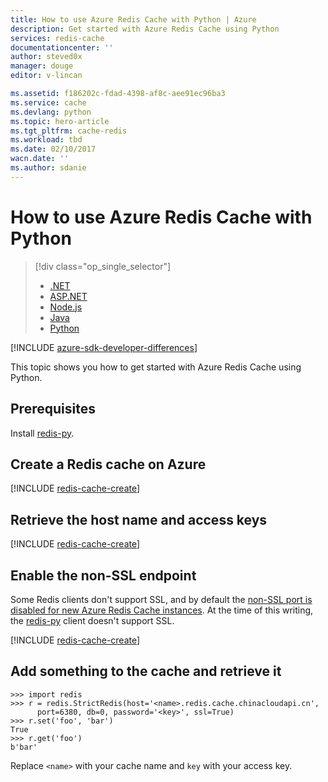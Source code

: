 ```yaml
---
title: How to use Azure Redis Cache with Python | Azure
description: Get started with Azure Redis Cache using Python
services: redis-cache
documentationcenter: ''
author: steved0x
manager: douge
editor: v-lincan

ms.assetid: f186202c-fdad-4398-af8c-aee91ec96ba3
ms.service: cache
ms.devlang: python
ms.topic: hero-article
ms.tgt_pltfrm: cache-redis
ms.workload: tbd
ms.date: 02/10/2017
wacn.date: ''
ms.author: sdanie
---
```


# How to use Azure Redis Cache with Python
> [!div class="op_single_selector"]
>- [.NET](./cache-dotnet-how-to-use-azure-redis-cache.md)
>- [ASP.NET](./cache-web-app-howto.md)
>- [Node.js](./cache-nodejs-get-started.md)
>- [Java](./cache-java-get-started.md)
>- [Python](./cache-python-get-started.md)

[!INCLUDE [azure-sdk-developer-differences](../../includes/azure-sdk-developer-differences.md)]

This topic shows you how to get started with Azure Redis Cache using Python.

## Prerequisites
Install [redis-py](https://github.com/andymccurdy/redis-py).

## Create a Redis cache on Azure
[!INCLUDE [redis-cache-create](../../includes/redis-cache-create.md)]

## Retrieve the host name and access keys
[!INCLUDE [redis-cache-create](../../includes/redis-cache-access-keys.md)]

## Enable the non-SSL endpoint
Some Redis clients don't support SSL, and by default the [non-SSL port is disabled for new Azure Redis Cache instances](./cache-configure.md#access-ports). At the time of this writing, the [redis-py](https://github.com/andymccurdy/redis-py) client doesn't support SSL. 

[!INCLUDE [redis-cache-create](../../includes/redis-cache-non-ssl-port.md)]

## Add something to the cache and retrieve it
```
>>> import redis
>>> r = redis.StrictRedis(host='<name>.redis.cache.chinacloudapi.cn',
      port=6380, db=0, password='<key>', ssl=True)
>>> r.set('foo', 'bar')
True
>>> r.get('foo')
b'bar'
```

Replace `<name>` with your cache name and `key` with your access key.

<!--Image references-->
[1]: ./media/cache-python-get-started/redis-cache-new-cache-menu.png
[2]: ./media/cache-python-get-started/redis-cache-cache-create.png